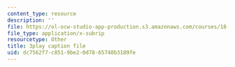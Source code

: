 ```yaml
---
content_type: resource
description: ''
file: https://ol-ocw-studio-app-production.s3.amazonaws.com/courses/18-03sc-differential-equations-fall-2011/dc7562f7c8519be20d7865740b3189fe_hEtWqTPPXuc.srt
file_type: application/x-subrip
resourcetype: Other
title: 3play caption file
uid: dc7562f7-c851-9be2-0d78-65740b3189fe
---
```

